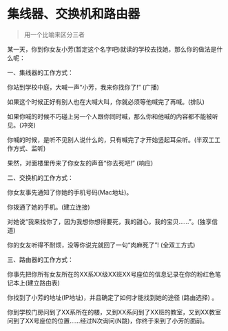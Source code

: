 # 集线器、交换机和路由器

> 用一个比喻来区分三者

某一天，你到你女友小芳(暂定这个名字吧)就读的学校去找她，那么你的做法是什么呢：

一、集线器的工作方式：

你站到学校中庭，大喊一声“小芳，我来你找你了!” (广播)

如果这个时候正好有别人也在大喊大叫，你就必须等他喊完了再喊。(排队)

如果你喊的时候不巧碰上另一个人跟你同时喊，那么你和他喊的内容都不能被听见。(冲突)

你喊的时候，是听不见别人说什么的，只有喊完了才开始竖起耳朵听。(半双工工作方式、监听)

果然，对面楼里传来了你女友的声音“你去死吧!” (响应)

二、交换机的工作方式：

你女友事先通知了你她的手机号码(Mac地址)。

你拨通了她的手机。(建立连接)

对她说“我来找你了，因为我想你想得要死，我的甜心，我的宝贝……”。(独享信道)

你的女友听得不耐烦，没等你说完就回了一句“肉麻死了”! (全双工方式)

三、路由器的工作方式：

你事先把你所有女友所在的XX系XX级XX班XX号座位的信息记录在你的粉红色笔记本上(建立路由表)

你找到了小芳的地址(IP地址)，并且确定了如何才能找到她的途径 (路由选择) 。

你到学校门房问到了XX系所在的楼，又到XX系问到了XX班的教室，又到XX教室问到了XX号座位的位置……经过N次询问(N跳)，你终于来到了小芳的面前。